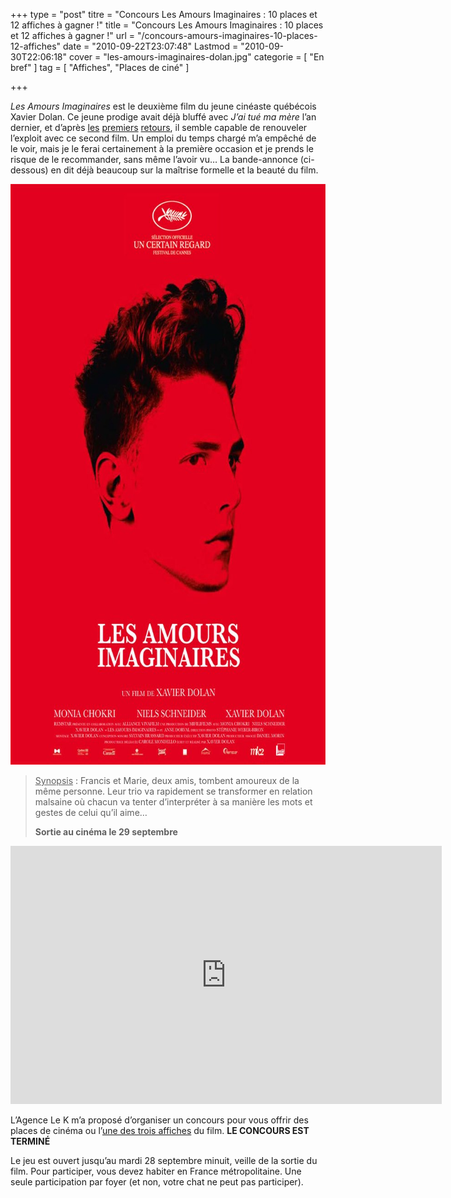 +++
type = "post"
titre = "Concours Les Amours Imaginaires : 10 places et 12 affiches à gagner !"
title = "Concours Les Amours Imaginaires : 10 places et 12 affiches à gagner !"
url = "/concours-amours-imaginaires-10-places-12-affiches"
date = "2010-09-22T23:07:48"
Lastmod = "2010-09-30T22:06:18"
cover = "les-amours-imaginaires-dolan.jpg"
categorie = [ "En bref" ]
tag = [ "Affiches", "Places de ciné" ]

+++

<p><em>Les Amours Imaginaires</em> est le deuxième film du jeune cinéaste québécois Xavier Dolan. Ce jeune prodige avait déjà bluffé avec <em>J&rsquo;ai tué ma mère</em> l&rsquo;an dernier, et d&rsquo;après <a href="http://www.toujoursraison.com/2010/07/les-amours-imaginaires.html">les</a> <a href="http://www.plan-c.fr/article-critique-les-amours-imaginaires-de-xavier-dolan-56668155.html">premiers</a> <a href="http://www.filmosphere.com/2010/09/critique-les-amours-imaginaires-2010/">retours</a>, il semble capable de renouveler l&rsquo;exploit avec ce second film. Un emploi du temps chargé m&rsquo;a empêché de le voir, mais je le ferai certainement à la première occasion et je prends le risque de le recommander, sans même l&rsquo;avoir vu… La bande-annonce (ci-dessous) en dit déjà beaucoup sur la maîtrise formelle et la beauté du film.</p>
<p><a href="http://www.allocine.fr/film/fichefilm_gen_cfilm=179786.html"> </a></p>
<p style="text-align: center;"><a href="http://www.allocine.fr/film/fichefilm_gen_cfilm=179786.html"></a></p>
<p><a href="http://www.allocine.fr/film/fichefilm_gen_cfilm=179786.html"></a></p>
<p><a href="http://www.allocine.fr/film/fichefilm_gen_cfilm=179786.html"></a></p>
<p><a href="http://www.allocine.fr/film/fichefilm_gen_cfilm=179786.html"></a></p>
<p><a href="http://www.allocine.fr/film/fichefilm_gen_cfilm=179786.html"></p>
<div style="text-align: center;"><img class="aligncenter" src="amours-imaginaires.jpg" border="0" alt="amours-imaginaires.jpg" width="690" height="929" /></div>
<p></a></p>
<blockquote>
<p><span style="text-decoration: underline;">Synopsis</span> : Francis et Marie, deux amis, tombent amoureux de la même personne. Leur trio va rapidement se transformer en relation malsaine où chacun va tenter d&rsquo;interpréter à sa manière les mots et gestes de celui qu&rsquo;il aime&#8230;</p>
<p><strong>Sortie au cinéma le 29 septembre</strong></p></blockquote>
<p><object classid="clsid:d27cdb6e-ae6d-11cf-96b8-444553540000" width="690" height="413" codebase="http://download.macromedia.com/pub/shockwave/cabs/flash/swflash.cab#version=6,0,40,0"><param name="allowFullScreen" value="true" /><param name="allowscriptaccess" value="always" /><param name="src" value="http://www.youtube.com/v/6gCPIof4kNQ?fs=1&amp;hl=fr_FR" /><param name="allowfullscreen" value="true" /><embed type="application/x-shockwave-flash" width="690" height="413" src="http://www.youtube.com/v/6gCPIof4kNQ?fs=1&amp;hl=fr_FR" allowscriptaccess="always" allowfullscreen="true"></embed></object></p>
<p>L&rsquo;Agence Le K m&rsquo;a proposé d&rsquo;organiser un concours pour vous offrir des places de cinéma ou l&rsquo;<a href="http://www.allocine.fr/film/fichefilm-179786/affiches/">une des trois affiches</a> du film. <strong>LE CONCOURS EST TERMINÉ</strong></p>
<p>Le jeu est ouvert jusqu&rsquo;au mardi 28 septembre minuit, veille de la sortie du film. Pour participer, vous devez habiter en France métropolitaine. Une seule participation par foyer (et non, votre chat ne peut pas participer).</p>

